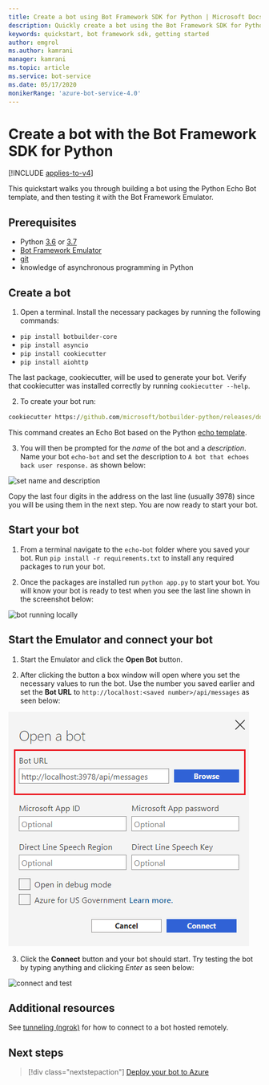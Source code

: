 ```yaml
---
title: Create a bot using Bot Framework SDK for Python | Microsoft Docs
description: Quickly create a bot using the Bot Framework SDK for Python.
keywords: quickstart, bot framework sdk, getting started
author: emgrol
ms.author: kamrani
manager: kamrani
ms.topic: article
ms.service: bot-service
ms.date: 05/17/2020
monikerRange: 'azure-bot-service-4.0'
---
```


# Create a bot with the Bot Framework SDK for Python

[!INCLUDE [applies-to-v4](../includes/applies-to.md)]

This quickstart walks you through building a bot using the Python Echo Bot template, and then testing it with the Bot Framework Emulator.

## Prerequisites

- Python [3.6](https://www.python.org/downloads/release/python-369/) or [3.7](https://www.python.org/downloads/release/python-375/) <!--[3.8](https://www.python.org/downloads/release/python-383/)-->
- [Bot Framework Emulator](https://aka.ms/bot-framework-emulator-readme)
- [git](https://git-scm.com/)
- knowledge of asynchronous programming in Python

## Create a bot

1. Open a terminal. Install the necessary packages by running the following commands:
- `pip install botbuilder-core`
- `pip install asyncio`
- `pip install cookiecutter`
- `pip install aiohttp`

The last package, cookiecutter, will be used to generate your bot. Verify that cookiecutter was installed correctly by running `cookiecutter --help`.

2. To create your bot run:

```cmd
cookiecutter https://github.com/microsoft/botbuilder-python/releases/download/Templates/echo.zip
```

This command creates an Echo Bot based on the Python [echo template](https://github.com/microsoft/BotBuilder-Samples/tree/master/generators/python/app/templates/echo).

3. You will then be prompted for the *name* of the bot and a *description*. Name your bot `echo-bot` and set the description to `A bot that echoes back user response.` as shown below:

![set name and description](../media/python/quickstart/set-name-description.png)

Copy the last four digits in the address on the last line (usually 3978) since you will be using them in the next step. You are now ready to start your bot.

## Start your bot
1. From a terminal navigate to the `echo-bot` folder where you saved your bot. Run `pip install -r requirements.txt` to install any required packages to run your bot.

2. Once the packages are installed run `python app.py` to start your bot. You will know your bot is ready to test when you see  the last line shown in the screenshot below:

![bot running locally](../media/python/quickstart/bot-running-locally.png)

## Start the Emulator and connect your bot
1. Start the Emulator and click the **Open Bot** button.

2. After clicking the button a box window will open where you set the necessary values to run the bot. Use the number you saved earlier and set the **Bot URL** to `http://localhost:<saved number>/api/messages` as seen below:

![open a bot screen](../media/python/quickstart/open-bot.png)

3. Click the **Connect** button and your bot should start. Try testing the bot by typing anything and clicking *Enter* as seen below:

![connect and test](../media/python/quickstart/connect-and-start.png)

## Additional resources
See [tunneling (ngrok)](https://github.com/Microsoft/BotFramework-Emulator/wiki/Tunneling-(ngrok)) for how to connect to a bot hosted remotely.

## Next steps

> [!div class="nextstepaction"]
> [Deploy your bot to Azure](../bot-builder-deploy-az-cli.md)

